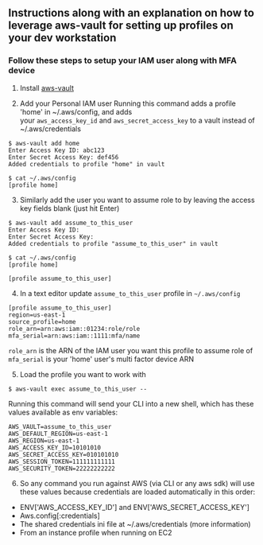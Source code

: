 ## Instructions along with an explanation on how to leverage aws-vault for setting up profiles on your dev workstation

### Follow these steps to setup your IAM user along with MFA device

1. Install [aws-vault](https://github.com/99designs/aws-vault#installing)

2. Add your Personal IAM user
Running this command adds a profile 'home' in ~/.aws/config, and adds  
your `aws_access_key_id` and `aws_secret_access_key` to a vault instead of
~/.aws/credentials

```console
$ aws-vault add home
Enter Access Key ID: abc123
Enter Secret Access Key: def456
Added credentials to profile "home" in vault

$ cat ~/.aws/config
[profile home]
```

3. Similarly add the user you want to assume role to by leaving the
access key fields blank (just hit Enter)
```console
$ aws-vault add assume_to_this_user
Enter Access Key ID:
Enter Secret Access Key:
Added credentials to profile "assume_to_this_user" in vault

$ cat ~/.aws/config
[profile home]

[profile assume_to_this_user]

```

4. In a text editor update `assume_to_this_user` profile in `~/.aws/config`
```console
[profile assume_to_this_user]
region=us-east-1
source_profile=home
role_arn=arn:aws:iam::01234:role/role
mfa_serial=arn:aws:iam::1111:mfa/name
```
`role_arn` is the ARN of the IAM user you want this profile to assume role of
`mfa_serial` is your 'home' user's multi factor device ARN

5. Load the profile you want to work with
```console
$ aws-vault exec assume_to_this_user --
```
Running this command will send your CLI into a new shell, which has these values
available as env variables:
```console
AWS_VAULT=assume_to_this_user
AWS_DEFAULT_REGION=us-east-1
AWS_REGION=us-east-1
AWS_ACCESS_KEY_ID=10101010
AWS_SECRET_ACCESS_KEY=010101010
AWS_SESSION_TOKEN=111111111111
AWS_SECURITY_TOKEN=22222222222
```

6. So any command you run against AWS (via CLI or any aws sdk) will use these
values because credentials are loaded automatically in this order:
* ENV['AWS_ACCESS_KEY_ID'] and ENV['AWS_SECRET_ACCESS_KEY']
* Aws.config[:credentials]
* The shared credentials ini file at ~/.aws/credentials (more information)
* From an instance profile when running on EC2
